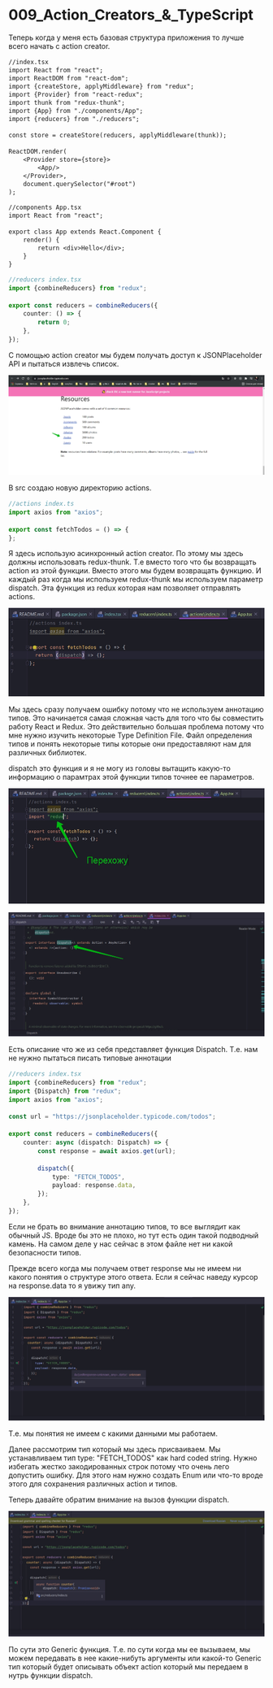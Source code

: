 # 009_Action_Creators_&_TypeScript

Теперь когда у меня есть базовая структура приложения то лучше всего начать с action creator.

```tsx
//index.tsx
import React from "react";
import ReactDOM from "react-dom";
import {createStore, applyMiddleware} from "redux";
import {Provider} from "react-redux";
import thunk from "redux-thunk";
import {App} from "./components/App";
import {reducers} from "./reducers";

const store = createStore(reducers, applyMiddleware(thunk));

ReactDOM.render(
    <Provider store={store}>
        <App/>
    </Provider>,
    document.querySelector("#root")
);

```

```tsx
//components App.tsx
import React from "react";

export class App extends React.Component {
    render() {
        return <div>Hello</div>;
    }
}

```

```ts
//reducers index.tsx
import {combineReducers} from "redux";

export const reducers = combineReducers({
    counter: () => {
        return 0;
    },
});

```

C помощью action creator мы будем получать доступ к JSONPlaceholder API и пытаться извлечь список.

![](img/001.jpg)

В src создаю новую директорию actions.

```ts
//actions index.ts
import axios from "axios";

export const fetchTodos = () => {
};

```

Я здесь использую асинхронный action creator. По этому мы здесь должны использовать redux-thunk. Т.е вместо того что бы
возвращать action из этой функции. Вместо этого мы будем возвращать функцию. И каждый раз когда мы используем
redux-thunk мы используем параметр dispatch. Эта функция из redux которая нам позволяет отправлять actions.

![](img/002.jpg)

Мы здесь сразу получаем ошибку потому что не используем аннотацию типов. Это начинается самая сложная часть для того что
бы совместить работу React и Redux. Это действительно большая проблема потому что мне нужно изучить некоторые Type
Definition File. Файл определения типов и понять некоторые типы которые они предоставляют нам для различных библиотек.

dispatch это функция и я не могу из головы вытащить какую-то информацию о парамтрах этой функции типов точнее ее
параметров.

![](img/003.jpg)

![](img/004.jpg)

Есть описание что же из себя представляет функция Dispatch. Т.е. нам не нужно пытаться писать типовые аннотации

```ts
//reducers index.tsx
import {combineReducers} from "redux";
import {Dispatch} from "redux";
import axios from "axios";

const url = "https://jsonplaceholder.typicode.com/todos";

export const reducers = combineReducers({
    counter: async (dispatch: Dispatch) => {
        const response = await axios.get(url);

        dispatch({
            type: "FETCH_TODOS",
            payload: response.data,
        });
    },
});

```

Если не брать во внимание аннотацию типов, то все выглядит как обычный JS. Вроде бы это не плохо, но тут есть один такой
подводный камень. На самом деле у нас сейчас в этом файле нет ни какой безопасности типов.

Прежде всего когда мы получаем ответ response мы не имеем ни какого понятия о структуре этого ответа. Если я сейчас
наведу курсор на response.data то я увижу тип any.

![](img/005.jpg)

Т.е. мы понятия не имеем с какими данными мы работаем.

Далее рассмотрим тип который мы здесь присваиваем. Мы устанавливаем тип type: "FETCH_TODOS" как hard coded string. Нужно
избегать жестко закодированных строк потому что очень лего допустить ошибку. Для этого нам нужно создать Enum или что-то
вроде этого для сохранения различных action и типов.

Теперь давайте обратим внимание на вызов функции dispatch.

![](img/006.jpg)

По сути это Generic функция. Т.е. по сути когда мы ее вызываем, мы можем передавать в нее какие-нибуть аргументы или
какой-то Generic тип который будет описывать объект action который мы передаем в нутрь функции dispatch.








